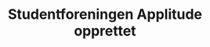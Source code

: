 ---
title: Studentforeningen Applitude opprettet
tags: applitude
year: 2015
sources:
  - http://www.mn.uio.no/ifi/livet-rundt-studiene/organisasjoner/applitude.html Applitude - Institutt for informatikk
view: none
---